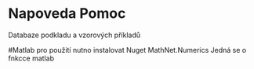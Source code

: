 # Napoveda Pomoc
Databaze podkladu a vzorových příkladů

#Matlab
pro použití nutno instalovat
  Nuget
  MathNet.Numerics
  Jedná se o fnkcce matlab
